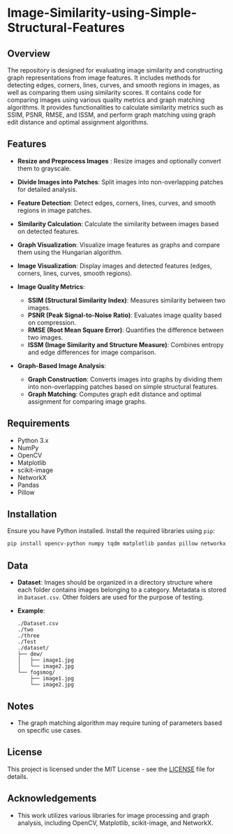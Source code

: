 # Image-Similarity-using-Simple-Structural-Features

## Overview

The repository is designed for evaluating image similarity and constructing graph representations from image features. It includes methods for detecting edges, corners, lines, curves, and smooth regions in images, as well as comparing them using similarity scores. It contains code for comparing images using various quality metrics and graph matching algorithms. It provides functionalities to calculate similarity metrics such as SSIM, PSNR, RMSE, and ISSM, and perform graph matching using graph edit distance and optimal assignment algorithms. 

## Features

- **Resize and Preprocess Images** : Resize images and optionally convert them to grayscale.
- **Divide Images into Patches**: Split images into non-overlapping patches for detailed analysis.
- **Feature Detection**: Detect edges, corners, lines, curves, and smooth regions in image patches.
- **Similarity Calculation**: Calculate the similarity between images based on detected features.
- **Graph Visualization**: Visualize image features as graphs and compare them using the Hungarian algorithm.
- **Image Visualization**: Display images and detected features (edges, corners, lines, curves, smooth regions).
- **Image Quality Metrics**:
  - **SSIM (Structural Similarity Index)**: Measures similarity between two images.
  - **PSNR (Peak Signal-to-Noise Ratio)**: Evaluates image quality based on compression.
  - **RMSE (Root Mean Square Error)**: Quantifies the difference between two images.
  - **ISSM (Image Similarity and Structure Measure)**: Combines entropy and edge differences for image comparison.

- **Graph-Based Image Analysis**:
  - **Graph Construction**: Converts images into graphs by dividing them into non-overlapping patches based on simple structural features.
  - **Graph Matching**: Computes graph edit distance and optimal assignment for comparing image graphs.

## Requirements

- Python 3.x
- NumPy
- OpenCV
- Matplotlib
- scikit-image
- NetworkX
- Pandas
- Pillow

## Installation

Ensure you have Python installed. Install the required libraries using `pip`:

```sh
pip install opencv-python numpy tqdm matplotlib pandas pillow networkx scipy scikit-image
```

## Data

- **Dataset**: Images should be organized in a directory structure where each folder contains images belonging to a category. Metadata is stored in `Dataset.csv`. Other folders are used for the purpose of testing.

- **Example**:
  ```
  ./Dataset.csv
  ./two
  ./three
  ./Test
  ./dataset/
  ├── dew/
  │   ├── image1.jpg
  │   └── image2.jpg
  └── fogsmog/
      ├── image1.jpg
      └── image2.jpg
  ```

## Notes

- The graph matching algorithm may require tuning of parameters based on specific use cases.

## License

This project is licensed under the MIT License - see the [LICENSE](LICENSE) file for details.

## Acknowledgements

- This work utilizes various libraries for image processing and graph analysis, including OpenCV, Matplotlib, scikit-image, and NetworkX.
